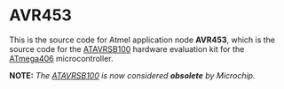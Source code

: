 # AVR453 #

This is the source code for Atmel application node **AVR453**, which is the source code for the [ATAVRSB100][1] hardware
evaluation kit for the [ATmega406][2] microcontroller.

**NOTE:** _The [ATAVRSB100][1] is now considered **obsolete** by Microchip._



[1]:	<https://www.microchip.com/en-us/development-tool/ATAVRSB100>
[2]:	<https://www.microchip.com/en-us/product/ATmega406>
